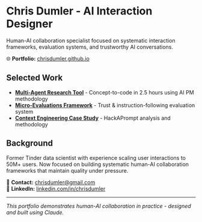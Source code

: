 # Chris Dumler - AI Interaction Designer

Human-AI collaboration specialist focused on systematic interaction frameworks, evaluation systems, and trustworthy AI conversations.

🌐 **Portfolio:** [chrisdumler.github.io](https://chrisdumler.github.io)

## Selected Work
- **[Multi-Agent Research Tool](https://github.com/chrisdumler/food-truck-research-agents)** - Concept-to-code in 2.5 hours using AI PM methodology
- **[Micro-Evaluations Framework](https://github.com/chrisdumler/APL-ContextAwares)** - Trust & instruction-following evaluation system
- **[Context Engineering Case Study](assets/case-studies/hackaprompt-context-engineering-case-study.md)** - HackAPrompt analysis and methodology

## Background
Former Tinder data scientist with experience scaling user interactions to 50M+ users. Now focused on building systematic human-AI collaboration frameworks that maintain quality under pressure.

📧 **Contact:** chrisdumler@gmail.com  
🔗 **LinkedIn:** [linkedin.com/in/chrisdumler](https://linkedin.com/in/chrisdumler)

---
*This portfolio demonstrates human-AI collaboration in practice - designed and built using Claude.*
